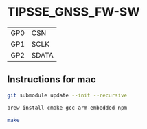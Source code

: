 # TIPSSE_GNSS_FW-SW

| | |
| -- | -- |
| GP0 | CSN |
| GP1 | SCLK |
| GP2 | SDATA |

## Instructions for mac

```bash
git submodule update --init --recursive
```

```bash
brew install cmake gcc-arm-embedded npm
```

```bash
make
```
